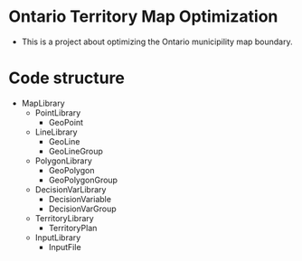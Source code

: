 # Ontario Territory Map Optimization
* This is a project about optimizing the Ontario municipility map boundary.
# Code structure
* MapLibrary
  * PointLibrary
    * GeoPoint
  * LineLibrary
    * GeoLine
    * GeoLineGroup
  * PolygonLibrary
    * GeoPolygon
    * GeoPolygonGroup
  * DecisionVarLibrary
    * DecisionVariable
    * DecisionVarGroup
  * TerritoryLibrary
    * TerritoryPlan
  * InputLibrary
    * InputFile

